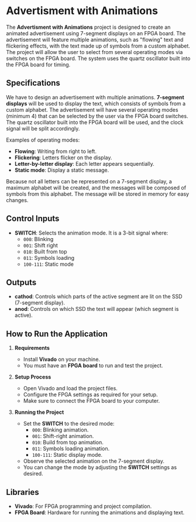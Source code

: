 # Advertisment with Animations

The **Advertisment with Animations** project is designed to create an animated advertisement using 7-segment displays on an FPGA board. The advertisement will feature multiple animations, such as "flowing" text and flickering effects, with the text made up of symbols from a custom alphabet. The project will allow the user to select from several operating modes via switches on the FPGA board. The system uses the quartz oscillator built into the FPGA board for timing.

## Specifications

We have to design an advertisement with multiple animations. **7-segment displays** will be used to display the text, which consists of symbols from a custom alphabet. The advertisement will have several operating modes (minimum 4) that can be selected by the user via the FPGA board switches. The quartz oscillator built into the FPGA board will be used, and the clock signal will be split accordingly.

Examples of operating modes:
- **Flowing**: Writing from right to left.
- **Flickering**: Letters flicker on the display.
- **Letter-by-letter display**: Each letter appears sequentially.
- **Static mode**: Display a static message.

Because not all letters can be represented on a 7-segment display, a maximum alphabet will be created, and the messages will be composed of symbols from this alphabet. The message will be stored in memory for easy changes.

## Control Inputs

- **SWITCH**: Selects the animation mode. It is a 3-bit signal where:
  - `000`: Blinking
  - `001`: Shift right
  - `010`: Built from top
  - `011`: Symbols loading
  - `100-111`: Static mode

## Outputs

- **cathod**: Controls which parts of the active segment are lit on the SSD (7-segment display).
- **anod**: Controls on which SSD the text will appear (which segment is active).

## How to Run the Application

1. **Requirements**
    - Install **Vivado** on your machine.
    - You must have an **FPGA board** to run and test the project.
    
2. **Setup Process**
    - Open Vivado and load the project files.
    - Configure the FPGA settings as required for your setup.
    - Make sure to connect the FPGA board to your computer.

3. **Running the Project**
    - Set the **SWITCH** to the desired mode:
      - `000`: Blinking animation.
      - `001`: Shift-right animation.
      - `010`: Build from top animation.
      - `011`: Symbols loading animation.
      - `100-111`: Static display mode.
    - Observe the selected animation on the 7-segment display.
    - You can change the mode by adjusting the **SWITCH** settings as desired.

## Libraries

- **Vivado**: For FPGA programming and project compilation.
- **FPGA Board**: Hardware for running the animations and displaying text.
